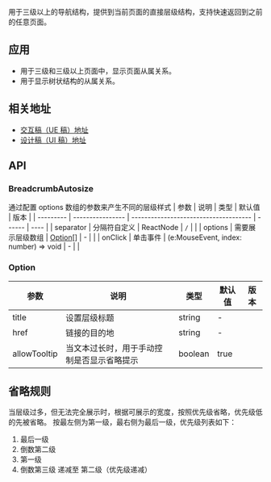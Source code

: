 用于三级以上的导航结构，提供到当前页面的直接层级结构，支持快速返回到之前的任意页面。
## 应用
- 用于三级和三级以上页面中，显示页面从属关系。
- 用于显示树状结构的从属关系。
## 相关地址
- [交互稿（UE 稿）地址](http://192.168.1.90/%E5%8D%97%E8%AE%AF%E7%BB%84%E4%BB%B6%E8%AE%BE%E8%AE%A1%E7%A8%BF/V3/ECRP%E7%BB%84%E4%BB%B6%E5%BA%93/ECRP%E7%BB%84%E4%BB%B6-UE/#g=1&p=%E9%9D%A2%E5%8C%85%E5%B1%91)
- [设计稿（UI 稿）地址](http://192.168.1.90/%E5%8D%97%E8%AE%AF%E7%BB%84%E4%BB%B6%E8%AE%BE%E8%AE%A1%E7%A8%BF/V3/ECRP%E7%BB%84%E4%BB%B6%E5%BA%93/ECRP%E7%BB%84%E4%BB%B6-UI/#s13)
## API
### BreadcrumbAutosize
通过配置 options 数组的参数来产生不同的层级样式
| 参数      | 说明             | 类型                                  | 默认值 | 版本 |
| --------- | ---------------- | ------------------------------------- | ------ | ---- |
| separator | 分隔符自定义     | ReactNode                             | `/`    |      |
| options   | 需要展示层级数组 | [Option](#Option)[]                   | -      |      |
| onClick   | 单击事件         | (e:MouseEvent, index: number) => void | -      |      |
### Option
| 参数         | 说明                                       | 类型    | 默认值 | 版本 |
| ------------ | ------------------------------------------ | ------- | ------ | ---- |
| title        | 设置层级标题                               | string  | -      |      |
| href         | 链接的目的地                               | string  | -      |      |
| allowTooltip | 当文本过长时，用于手动控制是否显示省略提示 | boolean | true   |      |
## 省略规则
当层级过多，但无法完全展示时，根据可展示的宽度，按照优先级省略，优先级低的先被省略。
按最左侧为第一级，最右侧为最后一级，优先级列表如下：
1. 最后一级
2. 倒数第二级
3. 第一级
4. 倒数第三级 递减至 第二级（优先级递减）
